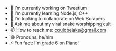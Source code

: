 - 🔭 I’m currently working on Tweetium
- 🌱 I’m currently learning Node.js, C++
- 👯 I’m looking to collaborate on Web Scrapers
- 💬 Ask me about my viral snake worshipping cult
- 📫 How to reach me: couldbejake@gmail.com
- 😄 Pronouns: he/him
- ⚡ Fun fact: I'm grade 6 on Piano!
